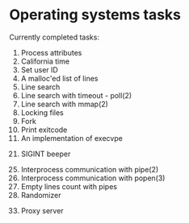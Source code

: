 # Operating systems tasks
Currently completed tasks:
01. Process attributes
02. California time
03. Set user ID
04. A malloc'ed list of lines
05. Line search
06. Line search with timeout - poll(2)
07. Line search with mmap(2)
08. Locking files
09. Fork
10. Print exitcode
11. An implementation of execvpe
21) SIGINT beeper
25. Interprocess communication with pipe(2)
26. Interprocess communication with popen(3)
27. Empty lines count with pipes
28. Randomizer
33) Proxy server
